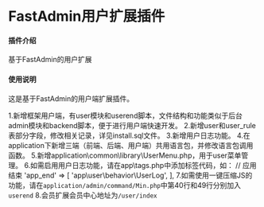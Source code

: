 # FastAdmin用户扩展插件

#### 插件介绍
基于FastAdmin的用户扩展

#### 使用说明
这是基于FastAdmin的用户端扩展插件。

1.新增框架用户端，有user模块和userend脚本，文件结构和功能类似于后台admin模块和backend脚本，便于进行用户端快速开发。 
2.新增user和user_rule表部分字段，修改相关记录，详见install.sql文件。 
3.新增用户日志功能。 
4.在application下新增三端（前端、后端、用户端）共用语言包，并修改语言包调用函数。 
5.新增application\common\library\UserMenu.php，用于user菜单管理。
6.如需启用用户日志功能，请在app\tags.php中添加标签代码，如： 
	// 应用结束 
	'app_end' => [ 
		'app\\user\\behavior\\UserLog', 
	], 
7.如需使用一键压缩JS的功能，请在`application/admin/command/Min.php`中第40行和49行分别加入`userend`
8.会员扩展会员中心地址为`/user/index`
